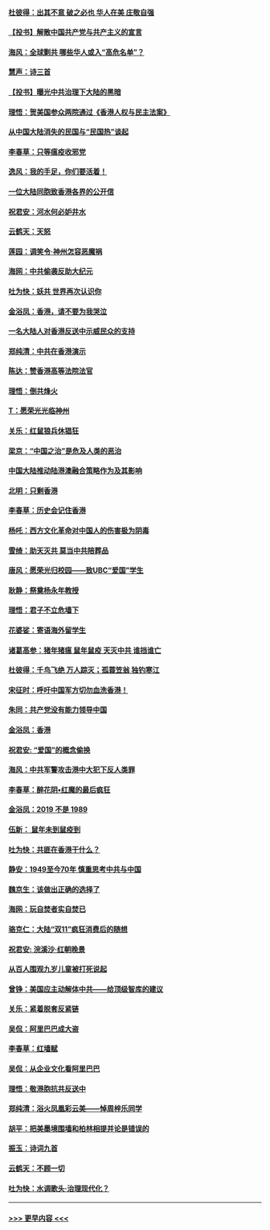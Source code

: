 #### [杜彼得：出其不意 破之必也 华人在美 庄敬自强](../pages/nsc993/n11679554.md?t=11260555) 
#### [【投书】解散中国共产党与共产主义的宣言](../pages/nsc993/n11679177.md?t=11260555) 
#### [海风：全球剿共 哪些华人或入“高危名单”？](../pages/nsc993/n11678617.md?t=11260555) 
#### [慧声：诗三首](../pages/nsc993/n11678848.md?t=11260555) 
#### [【投书】曝光中共治理下大陆的黑暗](../pages/nsc993/n11678674.md?t=11260555) 
#### [理悟：贺美国参众两院通过《香港人权与民主法案》](../pages/nsc993/n11678104.md?t=11260555) 
#### [从中国大陆消失的民国与“民国热”谈起](../pages/nsc993/n11678075.md?t=11260555) 
#### [李春草：只等瘟疫收邪党](../pages/nsc993/n11677308.md?t=11260555) 
#### [逸风：我的手足，你们要活着！](../pages/nsc993/n11676352.md?t=11260555) 
#### [一位大陆同胞致香港各界的公开信](../pages/nsc993/n11675761.md?t=11260555) 
#### [祝君安：河水何必妒井水](../pages/nsc993/n11675746.md?t=11260555) 
#### [云鹤天：天怒](../pages/nsc993/n11675718.md?t=11260555) 
#### [莲园：调笑令‧神州怎容恶魔祸](../pages/nsc993/n11675648.md?t=11260555) 
#### [海网：中共偷袭反助大纪元](../pages/nsc993/n11673515.md?t=11260555) 
#### [吐为快：妖共 世界再次认识你](../pages/nsc993/n11673506.md?t=11260555) 
#### [金浴凤：香港，请不要为我哭泣](../pages/nsc993/n11673248.md?t=11260555) 
#### [一名大陆人对香港反送中示威民众的支持](../pages/nsc993/n11672615.md?t=11260555) 
#### [郑纯清：中共在香港演示](../pages/nsc993/n11670539.md?t=11260555) 
#### [陈达：赞香港高等法院法官](../pages/nsc993/n11669542.md?t=11260555) 
#### [理悟：倒共烽火](../pages/nsc993/n11668844.md?t=11260555) 
#### [T：愿荣光光临神州](../pages/nsc993/n11668421.md?t=11260555) 
#### [关乐：红鼠狼兵休猖狂](../pages/nsc993/n11668378.md?t=11260555) 
#### [梁京：“中国之治”是危及人类的恶治](../pages/nsc993/n11668328.md?t=11260555) 
#### [中国大陆推动陆港澳融合策略作为及其影响](../pages/nsc993/n11668157.md?t=11260555) 
#### [北明：只剩香港](../pages/nsc993/n11668002.md?t=11260555) 
#### [李春草：历史会记住香港](../pages/nsc993/n11667927.md?t=11260555) 
#### [杨吒：西方文化革命对中国人的伤害极为阴毒](../pages/nsc993/n11664521.md?t=11260555) 
#### [雪绮：助天灭共 莫当中共陪葬品](../pages/nsc993/n11662650.md?t=11260555) 
#### [唐风：愿荣光归校园——致UBC“爱国”学生](../pages/nsc993/n11662194.md?t=11260555) 
#### [耿静：祭奠杨永年教授](../pages/nsc993/n11662514.md?t=11260555) 
#### [理悟：君子不立危墙下](../pages/nsc993/n11662172.md?t=11260555) 
#### [花婆娑：寄语海外留学生](../pages/nsc993/n11662121.md?t=11260555) 
#### [诸葛高参：猪年猪瘟 鼠年鼠疫 天灭中共 谁挡谁亡](../pages/nsc993/n11661980.md?t=11260555) 
#### [杜彼得：千鸟飞绝 万人踪灭；孤蓑笠翁 独钓寒江](../pages/nsc993/n11661170.md?t=11260555) 
#### [宋征时：呼吁中国军方切勿血洗香港！](../pages/nsc993/n11415318.md?t=11260555) 
#### [朱同：共产党没有能力领导中国](../pages/nsc993/n11660421.md?t=11260555) 
#### [金浴凤：香港](../pages/nsc993/n11660419.md?t=11260555) 
#### [祝君安: “爱国”的概念偷换](../pages/nsc993/n11659706.md?t=11260555) 
#### [海风：中共军警攻击港中大犯下反人类罪](../pages/nsc993/n11659632.md?t=11260555) 
#### [李春草：醉花阴•红魔的最后疯狂](../pages/nsc993/n11659287.md?t=11260555) 
#### [金浴凤：2019 不是 1989](../pages/nsc993/n11657663.md?t=11260555) 
#### [伍新： 鼠年未到鼠疫到](../pages/nsc993/n11655098.md?t=11260555) 
#### [吐为快：共匪在香港干什么？](../pages/nsc993/n11654891.md?t=11260555) 
#### [静安：1949至今70年 慎重思考中共与中国](../pages/nsc993/n11651244.md?t=11260555) 
#### [魏京生：该做出正确的选择了](../pages/nsc993/n11653084.md?t=11260555) 
#### [海网：玩自焚者实自焚已](../pages/nsc993/n11652423.md?t=11260555) 
#### [骆克仁：大陆“双11”疯狂消费后的随想](../pages/nsc993/n11652305.md?t=11260555) 
#### [祝君安: 浣溪沙·红朝晚景](../pages/nsc993/n11652258.md?t=11260555) 
#### [从百人围观九岁儿童被打死说起](../pages/nsc993/n11651030.md?t=11260555) 
#### [曾铮：美国应主动解体中共——给顶级智库的建议](../pages/nsc993/n11649888.md?t=11260555) 
#### [关乐：紧着脱套反紧链](../pages/nsc993/n11649069.md?t=11260555) 
#### [吴侃：阿里巴巴成大盗](../pages/nsc993/n11645523.md?t=11260555) 
#### [李春草：红墙赋](../pages/nsc993/n11646389.md?t=11260555) 
#### [吴侃：从企业文化看阿里巴巴](../pages/nsc993/n11645476.md?t=11260555) 
#### [理悟：敬港胞抗共反送中](../pages/nsc993/n11645466.md?t=11260555) 
#### [郑纯清：浴火凤凰彩云美——悼周梓乐同学](../pages/nsc993/n11645155.md?t=11260555) 
#### [胡平：把美墨境围墙和柏林相提并论是错误的](../pages/nsc993/n11645134.md?t=11260555) 
#### [振玉：诗词九首](../pages/nsc993/n11644081.md?t=11260555) 
#### [云鹤天：不顾一切](../pages/nsc993/n11643508.md?t=11260555) 
#### [吐为快：水调歌头·治理现代化？](../pages/nsc993/n11643485.md?t=11260555) 

----
#### [ >>> 更早内容 <<< ](../indexes/nsc993-earlier.md)
